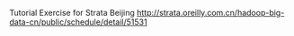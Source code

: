 Tutorial Exercise for Strata Beijing
http://strata.oreilly.com.cn/hadoop-big-data-cn/public/schedule/detail/51531
